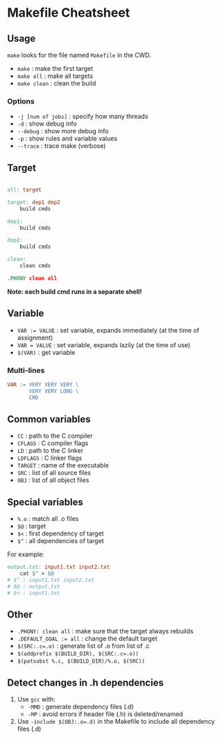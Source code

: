 # Makefile Cheatsheet

## Usage
`make` looks for the file named `Makefile` in the CWD.

- `make` : make the first target
- `make all` : make all targets
- `make clean` : clean the build

### Options
- `-j [num of jobs]` : specify how many threads
- `-d` : show debug info
- `--debug` : show more debug info
- `-p` : show rules and variable values
- `--trace` : trace make (verbose)

## Target
```Makefile

all: target

target:	dep1 dep2
	build cmds

dep1:
    build cmds

dep2:
    build cmds

clean:
    clean cmds

.PHONY clean all
```

**Note: each build cmd runs in a separate shell!**

## Variable
- `VAR := VALUE` : set variable, expands immediately (at the time of assignment)
- `VAR = VALUE` : set variable, expands lazily (at the time of use)
- `$(VAR)` : get variable

### Multi-lines
```Makefile
VAR := VERY VERY VERY \
       VERY VERY LONG \
       CMD
```

## Common variables
- `CC` : path to the C compiler
- `CFLAGS` : C compiler flags
- `LD` : path to the C linker
- `LDFLAGS` : C linker flags
- `TARGET` : name of the executable
- `SRC` : list of all source files
- `OBJ` : list of all object files

## Special variables
- `%.o` : match all .o files
- `$@` : target
- `$<` : first dependency of target
- `$^` : all dependencies of target

For example:
```Makefile
output.txt: input1.txt input2.txt
    cat $^ > $@
# $^ : input1.txt input2.txt
# $@ : output.txt
# $< : input1.txt
```

## Other
- `.PHONY: clean all` : make sure that the target always rebuilds
- `.DEFAULT_GOAL := all` : change the default target
- `$(SRC:.c=.o)` : generate list of .o from list of .c
- `$(addprefix $(BUILD_DIR), $(SRC:.c=.o))`
- `$(patsubst %.c, $(BUILD_DIR)/%.o, $(SRC))`

## Detect changes in .h dependencies
1. Use `gcc` with:
    - `-MMD` : generate dependency files (.d)
    - `-MP` : avoid errors if header file (.h) is deleted/renamed
2. Use `-include $(OBJ:.o=.d)` in the Makefile to include all dependency files (.d)
